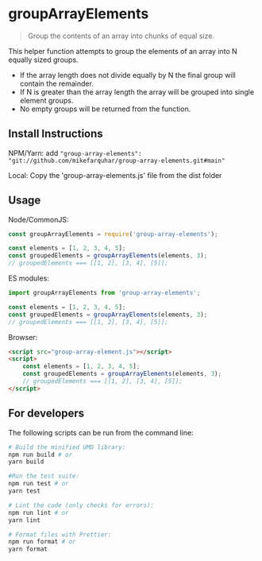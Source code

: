 # groupArrayElements
> Group the contents of an array into chunks of equal size.

This helper function attempts to group the elements of an array into N equally sized groups.
* If the array length does not divide equally by N the final group will contain the remainder.
* If N is greater than the array length the array will be grouped into single element groups.
* No empty groups will be returned from the function.

## Install Instructions
NPM/Yarn: add `"group-array-elements": "git://github.com/mikefarquhar/group-array-elements.git#main"`

Local: Copy the 'group-array-elements.js' file from the dist folder

## Usage
Node/CommonJS:
``` javascript
const groupArrayElements = require('group-array-elements');

const elements = [1, 2, 3, 4, 5];
const groupedElements = groupArrayElements(elements, 3);
// groupedElements === [[1, 2], [3, 4], [5]];
```

ES modules:
``` javascript
import groupArrayElements from 'group-array-elements';

const elements = [1, 2, 3, 4, 5];
const groupedElements = groupArrayElements(elements, 3);
// groupedElements === [[1, 2], [3, 4], [5]];
```

Browser:
``` html
<script src="group-array-element.js"></script>
<script>
	const elements = [1, 2, 3, 4, 5];
	const groupedElements = groupArrayElements(elements, 3);
	// groupedElements === [[1, 2], [3, 4], [5]];
</script>
```

## For developers

The following scripts can be run from the command line:
``` bash
# Build the minified UMD library:
npm run build # or
yarn build

#Run the test suite:
npm run test # or
yarn test

# Lint the code (only checks for errors):
npm run lint # or
yarn lint

# Format files with Prettier:
npm run format # or
yarn format
```
